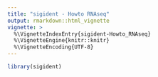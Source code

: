 ```yaml
---
title: "sigident - Howto RNAseq"
output: rmarkdown::html_vignette
vignette: >
  %\VignetteIndexEntry{sigident-Howto_RNAseq}
  %\VignetteEngine{knitr::knitr}
  %\VignetteEncoding{UTF-8}
---
```





```r
library(sigident)
```
